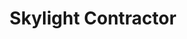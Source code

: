 ---
title: "Skylight Contractor"
url: /atascadero/skylight-contractor/
shop: interior decoration
---